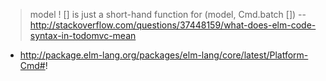 > model ! [] is just a short-hand function for (model, Cmd.batch [])
> -- http://stackoverflow.com/questions/37448159/what-does-elm-code-syntax-in-todomvc-mean

- http://package.elm-lang.org/packages/elm-lang/core/latest/Platform-Cmd#!
